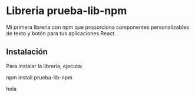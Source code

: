 # Libreria prueba-lib-npm

Mi primera libreria con npm que proporciona componentes personalizables de texto y botón para tus aplicaciones React.

## Instalación

Para instalar la librería, ejecuta:

npm install prueba-lib-npm

hola
